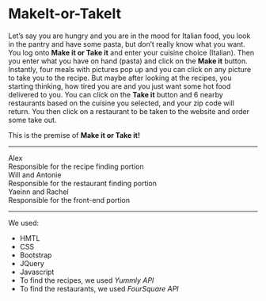 # MakeIt-or-TakeIt

Let’s say you are hungry and you are in the mood for Italian food, you look in the pantry and have some pasta, but don’t really know what you want. You log onto **Make it or Take it** and enter your cuisine choice (Italian). Then you enter what you have on hand (pasta) and click on the **Make it** button. Instantly, four meals with pictures pop up and you can click on any picture to take you to the recipe. But maybe after looking at the recipes, you starting thinking, how tired you are and you just want some hot food delivered to you. You can click on the **Take it** button and 6 nearby restaurants based on the cuisine you selected, and your zip code will return. You then click on a restaurant to be taken to the website and order some take out.

This is the premise of **Make it or Take it!** 

***

<dl>
  <dt>Alex</dt>
  <dr>Responsible for the recipe finding portion</dr>
  
  <dt>Will and Antonie</dt>
  <dr>Responsible for the restaurant finding portion</dr>

  <dt>Yaeinn and Rachel</dt>
  <dr>Responsible for the front-end portion</dr>

</dl>

***
We used:
* HMTL
* CSS
* Bootstrap
* JQuery
* Javascript
* To find the recipes, we used *Yummly API*
* To find the restaurants, we used *FourSquare API*

